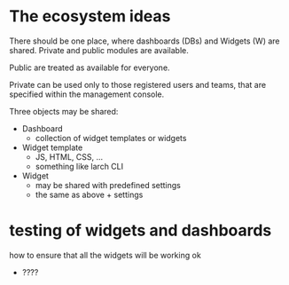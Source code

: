 # The ecosystem ideas

There should be one place, where dashboards (DBs) and Widgets (W) are shared. Private and public modules are available.

Public are treated as available for everyone.

Private can be used only to those registered users and teams, that are specified within the management console.

Three objects may be shared:
- Dashboard
	- collection of widget templates or widgets
- Widget template
	- JS, HTML, CSS, ...
	- something like larch CLI
- Widget
	- may be shared with predefined settings
	- the same as above + settings

# testing of widgets and dashboards
how to ensure that all the widgets will be working ok
- ????